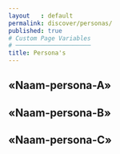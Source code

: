 ```yaml
---
layout   : default
permalink: discover/personas/
published: true
# Custom Page Variables
# ─────────────────────
title: Persona's
---
```


## «Naam-persona-A»

## «Naam-persona-B»

## «Naam-persona-C»
